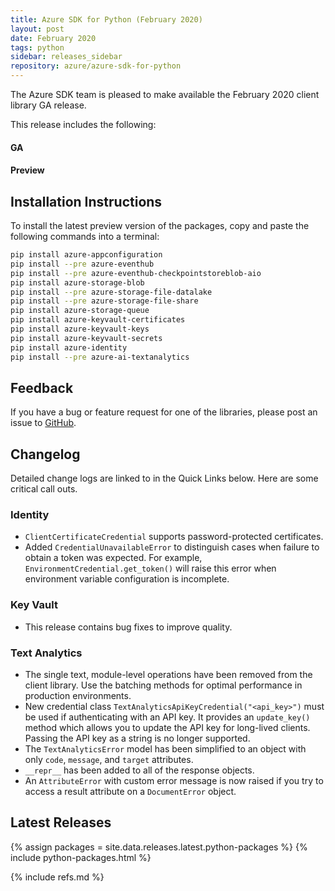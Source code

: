 ```yaml
---
title: Azure SDK for Python (February 2020)
layout: post
date: February 2020
tags: python
sidebar: releases_sidebar
repository: azure/azure-sdk-for-python
---
```


The Azure SDK team is pleased to make available the February 2020 client library GA release. 

This release includes the following:

#### GA


#### Preview



## Installation Instructions

To install the latest preview version of the packages, copy and paste the following commands into a terminal:

```bash
pip install azure-appconfiguration
pip install --pre azure-eventhub
pip install --pre azure-eventhub-checkpointstoreblob-aio
pip install azure-storage-blob
pip install --pre azure-storage-file-datalake
pip install --pre azure-storage-file-share
pip install azure-storage-queue
pip install azure-keyvault-certificates
pip install azure-keyvault-keys
pip install azure-keyvault-secrets
pip install azure-identity
pip install --pre azure-ai-textanalytics
```

## Feedback

If you have a bug or feature request for one of the libraries, please post an issue to [GitHub](https://github.com/azure/azure-sdk-for-python/issues).

## Changelog

Detailed change logs are linked to in the Quick Links below. Here are some critical call outs.


### Identity

- `ClientCertificateCredential` supports password-protected certificates.
- Added `CredentialUnavailableError` to distinguish cases when failure to obtain a token was expected. For example, `EnvironmentCredential.get_token()` will raise this error when environment variable configuration is incomplete.

### Key Vault

- This release contains bug fixes to improve quality.

### Text Analytics

- The single text, module-level operations have been removed from the client library.  Use the batching methods for optimal performance in production environments.
- New credential class `TextAnalyticsApiKeyCredential("<api_key>")` must be used if authenticating with an API key. It provides an `update_key()` method which allows you to update the API key for long-lived clients. Passing the API key as a string is no longer supported.
- The `TextAnalyticsError` model has been simplified to an object with only `code`, `message`, and `target` attributes.
- `__repr__` has been added to all of the response objects.
- An `AttributeError` with custom error message is now raised if you try to access a result attribute on a `DocumentError` object.


## Latest Releases

{% assign packages = site.data.releases.latest.python-packages %}
{% include python-packages.html %}

{% include refs.md %}
